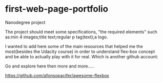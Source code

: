 # first-web-page-portfolio
Nanodegree project

The project should meet some specifications, "the required elements" such as:min 4 images;title text;regular p tag(text);a logo.

I wanted to add here some of the main resources that helped me the most(besides the Udacity course) in order to understand flex-box concept and be able to actually play with it for real.
 Which is another github account:
 
 Go and explore here then more and more.....
 
 https://github.com/afonsopacifer/awesome-flexbox


